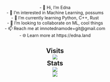 <p align="center">
- 👋 Hi, I’m Edna<br>
- 👀 I’m interested in Machine Learning, possums<br>
- 🌱 I’m currently learning Python, C++, Rust<br>
- 💞️ I’m looking to collaborate on ML, cool things<br>
- 📫 Reach me at imnotednamode+git@gmail.com<br>
- 🌐 Learn more at https://edna.land<br>
</p>

<h2 align="center"> 
  Visits <br>
  <img src="https://profile-counter.deno.dev/Ednaordinary/count.svg" />
  <br>Stats<br>
  <img src="https://github-readme-stats.vercel.app/api?username=Ednaordinary&show_icons=true" /></a>
  <br>
  <img src="https://github-readme-stats.vercel.app/api/top-langs/?username=Ednaordinary&layout=compact" /></a>
  <br>
</h2>
